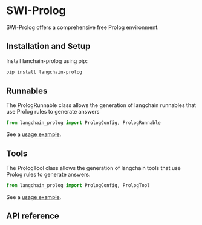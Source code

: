# SWI-Prolog

SWI-Prolog offers a comprehensive free Prolog environment.

## Installation and Setup

Install lanchain-prolog using pip:
```bash
pip install langchain-prolog
```
## Runnables

The PrologRunnable class allows the generation of langchain runnables that use Prolog rules to generate answers

```python
from langchain_prolog import PrologConfig, PrologRunnable
```

See a [usage example](../tools/prolog_runnable.ipynb).

## Tools

The PrologTool class allows the generation of langchain tools that use Prolog rules to generate answers.

```python
from langchain_prolog import PrologConfig, PrologTool
```

See a [usage example](../tools/prolog_tool.ipynb).

## API reference
